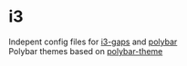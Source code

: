 # i3

Indepent config files for [i3-gaps][i3-gaps] and [polybar][polybar]  
Polybar themes based on [polybar-theme][polybar-theme]

[i3-gaps]: https://github.com/Airblader/i3
[polybar]: https://github.com/polybar/polybar
[polybar-theme]: https://github.com/adi1090x/polybar-themes
